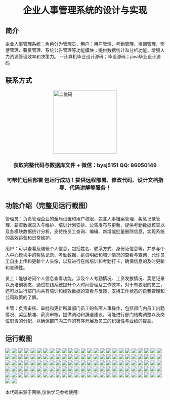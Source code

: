 <p><h1 align="center">企业人事管理系统的设计与实现</h1></p>

## 简介
企业人事管理系统：角色分为管理员、用户；用户管理、考勤管理、培训管理、奖惩管理、薪资管理、系统公告管理等功能模块；提供数据统计和分析功能，增强人力资源管理效率和决策力。    --计算机毕业设计源码；毕设源码；java毕业设计源码


## 联系方式
<img src="https://bs-1329754181.cos.ap-shanghai.myqcloud.com/wx.jpg" alt="二维码" style="display: block; margin: 0 auto;" width="200px">
<p><h3 align="center">获取完整代码与数据库文件 + 微信：bysj5151 QQ: 86050149</h3></p>
<p><h3 align="center">可帮忙远程部署 包运行成功！提供远程部署、修改代码、设计文档指导、代码讲解等服务！</h3></p>

## 功能介绍（完整见运行截图）
管理员：负责管理企业的全局设置和用户权限，包含人事档案管理、奖惩记录管理、薪资数据录入与维护、培训计划安排、公告发布与更新，提供考勤数据核查以及各模块数据统计分析，支持按员工查询、编辑、新增或批量删除信息，实现系统的高效运营和日常维护。

用户：可以查看及编辑个人信息，包括姓名、联系方式、身份证信息等，并参与个人中心模块中的奖惩记录、考勤数据、薪资明细和培训情况的查看与查询，允许员工自主上传和更新个人头像，以及进行在线培训和考勤打卡，确保信息的及时更新和准确性。

员工：能够访问个人信息查看功能，涉及个人考勤情况、工资发放情况、奖惩记录以及培训状态，通过在线系统提升个人时间管理及工作效率，对于有权限的员工，还可以进行部门内共有培训和绩效数据的查看与反馈，支持工作状态的自我管理和公司政策的了解。

主管：负责审核、审批和更新所属部门员工的各项人事操作，包括部门内员工出勤情况、奖惩核准、薪资审核，提供调动和辞退建议，可能进行部门结构调整以及岗位职责的分配，以确保部门内工作的有序开展及员工的积极性与业绩的提高。


## 运行截图
![](https://bs-1329754181.cos.ap-shanghai.myqcloud.com/ssm/EnterpriseHumanResourceManagementSystem/img/001.jpg)
![](https://bs-1329754181.cos.ap-shanghai.myqcloud.com/ssm/EnterpriseHumanResourceManagementSystem/img/002.jpg)
![](https://bs-1329754181.cos.ap-shanghai.myqcloud.com/ssm/EnterpriseHumanResourceManagementSystem/img/003.jpg)
![](https://bs-1329754181.cos.ap-shanghai.myqcloud.com/ssm/EnterpriseHumanResourceManagementSystem/img/004.jpg)
![](https://bs-1329754181.cos.ap-shanghai.myqcloud.com/ssm/EnterpriseHumanResourceManagementSystem/img/005.jpg)
![](https://bs-1329754181.cos.ap-shanghai.myqcloud.com/ssm/EnterpriseHumanResourceManagementSystem/img/006.jpg)
![](https://bs-1329754181.cos.ap-shanghai.myqcloud.com/ssm/EnterpriseHumanResourceManagementSystem/img/007.jpg)
![](https://bs-1329754181.cos.ap-shanghai.myqcloud.com/ssm/EnterpriseHumanResourceManagementSystem/img/008.jpg)
![](https://bs-1329754181.cos.ap-shanghai.myqcloud.com/ssm/EnterpriseHumanResourceManagementSystem/img/009.jpg)
![](https://bs-1329754181.cos.ap-shanghai.myqcloud.com/ssm/EnterpriseHumanResourceManagementSystem/img/010.jpg)
![](https://bs-1329754181.cos.ap-shanghai.myqcloud.com/ssm/EnterpriseHumanResourceManagementSystem/img/011.jpg)
![](https://bs-1329754181.cos.ap-shanghai.myqcloud.com/ssm/EnterpriseHumanResourceManagementSystem/img/012.jpg)
![](https://bs-1329754181.cos.ap-shanghai.myqcloud.com/ssm/EnterpriseHumanResourceManagementSystem/img/013.jpg)
![](https://bs-1329754181.cos.ap-shanghai.myqcloud.com/ssm/EnterpriseHumanResourceManagementSystem/img/014.jpg)
![](https://bs-1329754181.cos.ap-shanghai.myqcloud.com/ssm/EnterpriseHumanResourceManagementSystem/img/015.jpg)
![](https://bs-1329754181.cos.ap-shanghai.myqcloud.com/ssm/EnterpriseHumanResourceManagementSystem/img/016.jpg)
![](https://bs-1329754181.cos.ap-shanghai.myqcloud.com/ssm/EnterpriseHumanResourceManagementSystem/img/017.jpg)
![](https://bs-1329754181.cos.ap-shanghai.myqcloud.com/ssm/EnterpriseHumanResourceManagementSystem/img/018.jpg)
![](https://bs-1329754181.cos.ap-shanghai.myqcloud.com/ssm/EnterpriseHumanResourceManagementSystem/img/019.jpg)
![](https://bs-1329754181.cos.ap-shanghai.myqcloud.com/ssm/EnterpriseHumanResourceManagementSystem/img/020.jpg)
![](https://bs-1329754181.cos.ap-shanghai.myqcloud.com/ssm/EnterpriseHumanResourceManagementSystem/img/021.jpg)
![](https://bs-1329754181.cos.ap-shanghai.myqcloud.com/ssm/EnterpriseHumanResourceManagementSystem/img/022.jpg)
![](https://bs-1329754181.cos.ap-shanghai.myqcloud.com/ssm/EnterpriseHumanResourceManagementSystem/img/023.jpg)
![](https://bs-1329754181.cos.ap-shanghai.myqcloud.com/ssm/EnterpriseHumanResourceManagementSystem/img/024.jpg)
![](https://bs-1329754181.cos.ap-shanghai.myqcloud.com/ssm/EnterpriseHumanResourceManagementSystem/img/025.jpg)
![](https://bs-1329754181.cos.ap-shanghai.myqcloud.com/ssm/EnterpriseHumanResourceManagementSystem/img/026.jpg)
![](https://bs-1329754181.cos.ap-shanghai.myqcloud.com/ssm/EnterpriseHumanResourceManagementSystem/img/027.jpg)
![](https://bs-1329754181.cos.ap-shanghai.myqcloud.com/ssm/EnterpriseHumanResourceManagementSystem/img/028.jpg)
![](https://bs-1329754181.cos.ap-shanghai.myqcloud.com/ssm/EnterpriseHumanResourceManagementSystem/img/029.jpg)
![](https://bs-1329754181.cos.ap-shanghai.myqcloud.com/ssm/EnterpriseHumanResourceManagementSystem/img/030.jpg)
![](https://bs-1329754181.cos.ap-shanghai.myqcloud.com/ssm/EnterpriseHumanResourceManagementSystem/img/031.jpg)
![](https://bs-1329754181.cos.ap-shanghai.myqcloud.com/ssm/EnterpriseHumanResourceManagementSystem/img/032.jpg)
![](https://bs-1329754181.cos.ap-shanghai.myqcloud.com/ssm/EnterpriseHumanResourceManagementSystem/img/033.jpg)
![](https://bs-1329754181.cos.ap-shanghai.myqcloud.com/ssm/EnterpriseHumanResourceManagementSystem/img/034.jpg)
![](https://bs-1329754181.cos.ap-shanghai.myqcloud.com/ssm/EnterpriseHumanResourceManagementSystem/img/035.jpg)
![](https://bs-1329754181.cos.ap-shanghai.myqcloud.com/ssm/EnterpriseHumanResourceManagementSystem/img/036.jpg)
![](https://bs-1329754181.cos.ap-shanghai.myqcloud.com/ssm/EnterpriseHumanResourceManagementSystem/img/037.jpg)
![](https://bs-1329754181.cos.ap-shanghai.myqcloud.com/ssm/EnterpriseHumanResourceManagementSystem/img/038.jpg)
![](https://bs-1329754181.cos.ap-shanghai.myqcloud.com/ssm/EnterpriseHumanResourceManagementSystem/img/039.jpg)
![](https://bs-1329754181.cos.ap-shanghai.myqcloud.com/ssm/EnterpriseHumanResourceManagementSystem/img/040.jpg)
![](https://bs-1329754181.cos.ap-shanghai.myqcloud.com/ssm/EnterpriseHumanResourceManagementSystem/img/041.jpg)
![](https://bs-1329754181.cos.ap-shanghai.myqcloud.com/ssm/EnterpriseHumanResourceManagementSystem/img/042.jpg)
![](https://bs-1329754181.cos.ap-shanghai.myqcloud.com/ssm/EnterpriseHumanResourceManagementSystem/img/043.jpg)
![](https://bs-1329754181.cos.ap-shanghai.myqcloud.com/ssm/EnterpriseHumanResourceManagementSystem/img/044.jpg)
![](https://bs-1329754181.cos.ap-shanghai.myqcloud.com/ssm/EnterpriseHumanResourceManagementSystem/img/045.jpg)
![](https://bs-1329754181.cos.ap-shanghai.myqcloud.com/ssm/EnterpriseHumanResourceManagementSystem/img/046.jpg)
![](https://bs-1329754181.cos.ap-shanghai.myqcloud.com/ssm/EnterpriseHumanResourceManagementSystem/img/047.jpg)
![](https://bs-1329754181.cos.ap-shanghai.myqcloud.com/ssm/EnterpriseHumanResourceManagementSystem/img/048.jpg)
![](https://bs-1329754181.cos.ap-shanghai.myqcloud.com/ssm/EnterpriseHumanResourceManagementSystem/img/049.jpg)
![](https://bs-1329754181.cos.ap-shanghai.myqcloud.com/ssm/EnterpriseHumanResourceManagementSystem/img/050.jpg)
![](https://bs-1329754181.cos.ap-shanghai.myqcloud.com/ssm/EnterpriseHumanResourceManagementSystem/img/051.jpg)
![](https://bs-1329754181.cos.ap-shanghai.myqcloud.com/ssm/EnterpriseHumanResourceManagementSystem/img/052.jpg)
![](https://bs-1329754181.cos.ap-shanghai.myqcloud.com/ssm/EnterpriseHumanResourceManagementSystem/img/053.jpg)
![](https://bs-1329754181.cos.ap-shanghai.myqcloud.com/ssm/EnterpriseHumanResourceManagementSystem/img/054.jpg)
![](https://bs-1329754181.cos.ap-shanghai.myqcloud.com/ssm/EnterpriseHumanResourceManagementSystem/img/055.jpg)
![](https://bs-1329754181.cos.ap-shanghai.myqcloud.com/ssm/EnterpriseHumanResourceManagementSystem/img/056.jpg)
![](https://bs-1329754181.cos.ap-shanghai.myqcloud.com/ssm/EnterpriseHumanResourceManagementSystem/img/057.jpg)
![](https://bs-1329754181.cos.ap-shanghai.myqcloud.com/ssm/EnterpriseHumanResourceManagementSystem/img/058.jpg)
![](https://bs-1329754181.cos.ap-shanghai.myqcloud.com/ssm/EnterpriseHumanResourceManagementSystem/img/059.jpg)
![](https://bs-1329754181.cos.ap-shanghai.myqcloud.com/ssm/EnterpriseHumanResourceManagementSystem/img/060.jpg)
![](https://bs-1329754181.cos.ap-shanghai.myqcloud.com/ssm/EnterpriseHumanResourceManagementSystem/img/061.jpg)
![](https://bs-1329754181.cos.ap-shanghai.myqcloud.com/ssm/EnterpriseHumanResourceManagementSystem/img/062.jpg)
![](https://bs-1329754181.cos.ap-shanghai.myqcloud.com/ssm/EnterpriseHumanResourceManagementSystem/img/063.jpg)
![](https://bs-1329754181.cos.ap-shanghai.myqcloud.com/ssm/EnterpriseHumanResourceManagementSystem/img/064.jpg)
![](https://bs-1329754181.cos.ap-shanghai.myqcloud.com/ssm/EnterpriseHumanResourceManagementSystem/img/065.jpg)
![](https://bs-1329754181.cos.ap-shanghai.myqcloud.com/ssm/EnterpriseHumanResourceManagementSystem/img/066.jpg)
![](https://bs-1329754181.cos.ap-shanghai.myqcloud.com/ssm/EnterpriseHumanResourceManagementSystem/img/067.jpg)
![](https://bs-1329754181.cos.ap-shanghai.myqcloud.com/ssm/EnterpriseHumanResourceManagementSystem/img/068.jpg)
![](https://bs-1329754181.cos.ap-shanghai.myqcloud.com/ssm/EnterpriseHumanResourceManagementSystem/img/069.jpg)
![](https://bs-1329754181.cos.ap-shanghai.myqcloud.com/ssm/EnterpriseHumanResourceManagementSystem/img/070.jpg)
![](https://bs-1329754181.cos.ap-shanghai.myqcloud.com/ssm/EnterpriseHumanResourceManagementSystem/img/071.jpg)
![](https://bs-1329754181.cos.ap-shanghai.myqcloud.com/ssm/EnterpriseHumanResourceManagementSystem/img/072.jpg)
![](https://bs-1329754181.cos.ap-shanghai.myqcloud.com/ssm/EnterpriseHumanResourceManagementSystem/img/073.jpg)
![](https://bs-1329754181.cos.ap-shanghai.myqcloud.com/ssm/EnterpriseHumanResourceManagementSystem/img/074.jpg)
![](https://bs-1329754181.cos.ap-shanghai.myqcloud.com/ssm/EnterpriseHumanResourceManagementSystem/img/075.jpg)
![](https://bs-1329754181.cos.ap-shanghai.myqcloud.com/ssm/EnterpriseHumanResourceManagementSystem/img/076.jpg)
![](https://bs-1329754181.cos.ap-shanghai.myqcloud.com/ssm/EnterpriseHumanResourceManagementSystem/img/077.jpg)
![](https://bs-1329754181.cos.ap-shanghai.myqcloud.com/ssm/EnterpriseHumanResourceManagementSystem/img/078.jpg)
![](https://bs-1329754181.cos.ap-shanghai.myqcloud.com/ssm/EnterpriseHumanResourceManagementSystem/img/079.jpg)
![](https://bs-1329754181.cos.ap-shanghai.myqcloud.com/ssm/EnterpriseHumanResourceManagementSystem/img/080.jpg)
![](https://bs-1329754181.cos.ap-shanghai.myqcloud.com/ssm/EnterpriseHumanResourceManagementSystem/img/081.jpg)
![](https://bs-1329754181.cos.ap-shanghai.myqcloud.com/ssm/EnterpriseHumanResourceManagementSystem/img/082.jpg)
![](https://bs-1329754181.cos.ap-shanghai.myqcloud.com/ssm/EnterpriseHumanResourceManagementSystem/img/083.jpg)
![](https://bs-1329754181.cos.ap-shanghai.myqcloud.com/ssm/EnterpriseHumanResourceManagementSystem/img/084.jpg)
![](https://bs-1329754181.cos.ap-shanghai.myqcloud.com/ssm/EnterpriseHumanResourceManagementSystem/img/085.jpg)
![](https://bs-1329754181.cos.ap-shanghai.myqcloud.com/ssm/EnterpriseHumanResourceManagementSystem/img/086.jpg)
![](https://bs-1329754181.cos.ap-shanghai.myqcloud.com/ssm/EnterpriseHumanResourceManagementSystem/img/087.jpg)
![](https://bs-1329754181.cos.ap-shanghai.myqcloud.com/ssm/EnterpriseHumanResourceManagementSystem/img/088.jpg)
![](https://bs-1329754181.cos.ap-shanghai.myqcloud.com/ssm/EnterpriseHumanResourceManagementSystem/img/089.jpg)
![](https://bs-1329754181.cos.ap-shanghai.myqcloud.com/ssm/EnterpriseHumanResourceManagementSystem/img/090.jpg)
![](https://bs-1329754181.cos.ap-shanghai.myqcloud.com/ssm/EnterpriseHumanResourceManagementSystem/img/091.jpg)
![](https://bs-1329754181.cos.ap-shanghai.myqcloud.com/ssm/EnterpriseHumanResourceManagementSystem/img/092.jpg)
![](https://bs-1329754181.cos.ap-shanghai.myqcloud.com/ssm/EnterpriseHumanResourceManagementSystem/img/093.jpg)
![](https://bs-1329754181.cos.ap-shanghai.myqcloud.com/ssm/EnterpriseHumanResourceManagementSystem/img/094.jpg)
![](https://bs-1329754181.cos.ap-shanghai.myqcloud.com/ssm/EnterpriseHumanResourceManagementSystem/img/095.jpg)
![](https://bs-1329754181.cos.ap-shanghai.myqcloud.com/ssm/EnterpriseHumanResourceManagementSystem/img/096.jpg)
![](https://bs-1329754181.cos.ap-shanghai.myqcloud.com/ssm/EnterpriseHumanResourceManagementSystem/img/097.jpg)
![](https://bs-1329754181.cos.ap-shanghai.myqcloud.com/ssm/EnterpriseHumanResourceManagementSystem/img/098.jpg)
![](https://bs-1329754181.cos.ap-shanghai.myqcloud.com/ssm/EnterpriseHumanResourceManagementSystem/img/099.jpg)
![](https://bs-1329754181.cos.ap-shanghai.myqcloud.com/ssm/EnterpriseHumanResourceManagementSystem/img/100.jpg)
![](https://bs-1329754181.cos.ap-shanghai.myqcloud.com/ssm/EnterpriseHumanResourceManagementSystem/img/101.jpg)
![](https://bs-1329754181.cos.ap-shanghai.myqcloud.com/ssm/EnterpriseHumanResourceManagementSystem/img/102.jpg)
![](https://bs-1329754181.cos.ap-shanghai.myqcloud.com/ssm/EnterpriseHumanResourceManagementSystem/img/103.jpg)
![](https://bs-1329754181.cos.ap-shanghai.myqcloud.com/ssm/EnterpriseHumanResourceManagementSystem/img/104.jpg)
![](https://bs-1329754181.cos.ap-shanghai.myqcloud.com/ssm/EnterpriseHumanResourceManagementSystem/img/105.jpg)
![](https://bs-1329754181.cos.ap-shanghai.myqcloud.com/ssm/EnterpriseHumanResourceManagementSystem/img/106.jpg)
![](https://bs-1329754181.cos.ap-shanghai.myqcloud.com/ssm/EnterpriseHumanResourceManagementSystem/img/107.jpg)
![](https://bs-1329754181.cos.ap-shanghai.myqcloud.com/ssm/EnterpriseHumanResourceManagementSystem/img/108.jpg)
![](https://bs-1329754181.cos.ap-shanghai.myqcloud.com/ssm/EnterpriseHumanResourceManagementSystem/img/109.jpg)
![](https://bs-1329754181.cos.ap-shanghai.myqcloud.com/ssm/EnterpriseHumanResourceManagementSystem/img/110.jpg)
![](https://bs-1329754181.cos.ap-shanghai.myqcloud.com/ssm/EnterpriseHumanResourceManagementSystem/img/111.jpg)
![](https://bs-1329754181.cos.ap-shanghai.myqcloud.com/ssm/EnterpriseHumanResourceManagementSystem/img/112.jpg)
![](https://bs-1329754181.cos.ap-shanghai.myqcloud.com/ssm/EnterpriseHumanResourceManagementSystem/img/113.jpg)
![](https://bs-1329754181.cos.ap-shanghai.myqcloud.com/ssm/EnterpriseHumanResourceManagementSystem/img/114.jpg)
![](https://bs-1329754181.cos.ap-shanghai.myqcloud.com/ssm/EnterpriseHumanResourceManagementSystem/img/115.jpg)
![](https://bs-1329754181.cos.ap-shanghai.myqcloud.com/ssm/EnterpriseHumanResourceManagementSystem/img/116.jpg)
![](https://bs-1329754181.cos.ap-shanghai.myqcloud.com/ssm/EnterpriseHumanResourceManagementSystem/img/117.jpg)
![](https://bs-1329754181.cos.ap-shanghai.myqcloud.com/ssm/EnterpriseHumanResourceManagementSystem/img/118.jpg)
![](https://bs-1329754181.cos.ap-shanghai.myqcloud.com/ssm/EnterpriseHumanResourceManagementSystem/img/119.jpg)
![](https://bs-1329754181.cos.ap-shanghai.myqcloud.com/ssm/EnterpriseHumanResourceManagementSystem/img/120.jpg)
![](https://bs-1329754181.cos.ap-shanghai.myqcloud.com/ssm/EnterpriseHumanResourceManagementSystem/img/121.jpg)
![](https://bs-1329754181.cos.ap-shanghai.myqcloud.com/ssm/EnterpriseHumanResourceManagementSystem/img/122.jpg)
![](https://bs-1329754181.cos.ap-shanghai.myqcloud.com/ssm/EnterpriseHumanResourceManagementSystem/img/123.jpg)
![](https://bs-1329754181.cos.ap-shanghai.myqcloud.com/ssm/EnterpriseHumanResourceManagementSystem/img/124.jpg)
![](https://bs-1329754181.cos.ap-shanghai.myqcloud.com/ssm/EnterpriseHumanResourceManagementSystem/img/125.jpg)
![](https://bs-1329754181.cos.ap-shanghai.myqcloud.com/ssm/EnterpriseHumanResourceManagementSystem/img/126.jpg)
![](https://bs-1329754181.cos.ap-shanghai.myqcloud.com/ssm/EnterpriseHumanResourceManagementSystem/img/127.jpg)

<p>本代码来源于网络,仅供学习参考使用!</p>
